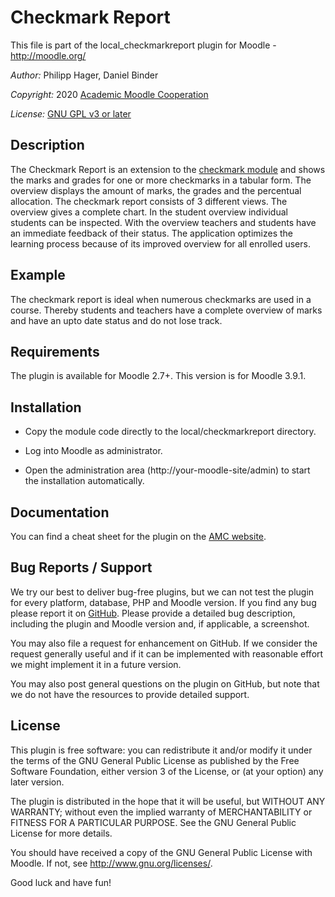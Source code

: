 Checkmark Report
================

This file is part of the local_checkmarkreport plugin for Moodle - <http://moodle.org/>

*Author:*    Philipp Hager, Daniel Binder

*Copyright:* 2020 [Academic Moodle Cooperation](http://www.academic-moodle-cooperation.org)

*License:*   [GNU GPL v3 or later](http://www.gnu.org/copyleft/gpl.html)


Description
-----------

The Checkmark Report is an extension to the [checkmark
module](http://www.academic-moodle-cooperation.org/en/modules/checkmark/) and shows the marks and
grades for one or more checkmarks in a tabular form. The overview displays the amount of marks, the
grades and the percentual allocation. The checkmark report consists of 3 different views. The
overview gives a complete chart. In the student overview individual students can be inspected. With
the overview teachers and students have an immediate feedback of their status. The application
optimizes the learning process because of its improved overview for all enrolled users.


Example
-------

The checkmark report is ideal when numerous checkmarks are used in a course. Thereby students and
teachers have a complete overview of marks and have an upto date status and do not lose track.


Requirements
------------

The plugin is available for Moodle 2.7+. This version is for Moodle 3.9.1.


Installation
------------

* Copy the module code directly to the local/checkmarkreport directory.

* Log into Moodle as administrator.

* Open the administration area (http://your-moodle-site/admin) to start the installation
  automatically.


Documentation
-------------

You can find a cheat sheet for the plugin on the [AMC website](
http://www.academic-moodle-cooperation.org/en/modules/checkmark-report/).


Bug Reports / Support
---------------------

We try our best to deliver bug-free plugins, but we can not test the plugin for every platform,
database, PHP and Moodle version. If you find any bug please report it on
[GitHub](https://github.com/academic-moodle-cooperation/moodle-local_checkmarkreport/issues).
Please provide a detailed bug description, including the plugin and Moodle version and, if
applicable, a screenshot.

You may also file a request for enhancement on GitHub. If we consider the request generally useful
and if it can be implemented with reasonable effort we might implement it in a future version.

You may also post general questions on the plugin on GitHub, but note that we do not have the
resources to provide detailed support.


License
-------

This plugin is free software: you can redistribute it and/or modify it under the terms of the GNU
General Public License as published by the Free Software Foundation, either version 3 of the
License, or (at your option) any later version.

The plugin is distributed in the hope that it will be useful, but WITHOUT ANY WARRANTY; without
even the implied warranty of MERCHANTABILITY or FITNESS FOR A PARTICULAR PURPOSE. See the GNU
General Public License for more details.

You should have received a copy of the GNU General Public License with Moodle. If not, see
<http://www.gnu.org/licenses/>.


Good luck and have fun!
